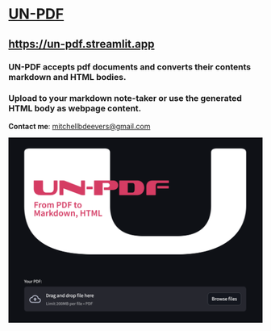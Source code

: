 # [UN-PDF](https://un-pdf.streamlit.app) 
## <https://un-pdf.streamlit.app>

### UN-PDF accepts pdf documents and converts their contents markdown and HTML bodies.
### Upload to your markdown note-taker or use the generated HTML body as webpage content.
**Contact me**: <mitchellbdeevers@gmail.com>

![UN-PDF app screen](https://github.com/midchll/UN-PDF/blob/main/images/un-pdf_inaction.png?raw=true)
